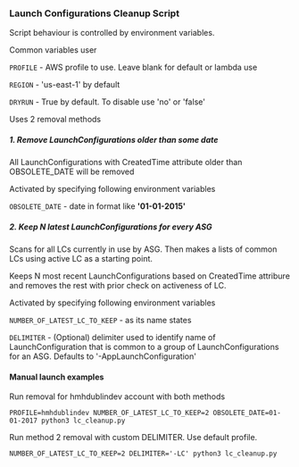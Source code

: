 ### Launch Configurations Cleanup Script

Script behaviour is controlled by environment variables.

Common variables user

`PROFILE` - AWS profile to use. Leave blank for default or lambda use

`REGION` - 'us-east-1' by default

`DRYRUN` - True by default. To disable use 'no' or 'false'

Uses 2 removal methods

##### 1. Remove LaunchConfigurations older than some date

All LaunchConfigurations with CreatedTime attribute older than OBSOLETE_DATE will be removed

Activated by specifying following environment variables

`OBSOLETE_DATE` - date in format like **'01-01-2015'**

##### 2. Keep N latest LaunchConfigurations for every ASG

Scans for all LCs currently in use by ASG. Then makes a lists of common LCs using active LC as a starting point.

Keeps N most recent LaunchConfigurations based on CreatedTime attribure and removes the rest with prior check on activeness of LC.

Activated by specifying following environment variables

`NUMBER_OF_LATEST_LC_TO_KEEP` - as its name states

`DELIMITER` - (Optional) delimiter used to identify name of LaunchConfiguration that is common to a group of 
LaunchConfigurations for an ASG. Defaults to '-AppLaunchConfiguration'

#### Manual launch examples

Run removal for hmhdublindev account with both methods

`PROFILE=hmhdublindev NUMBER_OF_LATEST_LC_TO_KEEP=2 OBSOLETE_DATE=01-01-2017 python3 lc_cleanup.py`

Run method 2 removal with custom DELIMITER. Use default profile. 

`NUMBER_OF_LATEST_LC_TO_KEEP=2 DELIMITER='-LC' python3 lc_cleanup.py`
